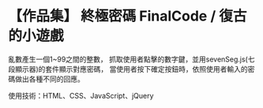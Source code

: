 # 【作品集】 終極密碼 FinalCode / 復古的小遊戲

亂數產生一個1~99之間的整數，
抓取使用者點擊的數字鍵，並用sevenSeg.js(七段顯示器)的套件顯示對應密碼，
當使用者按下確定按鈕時，依照使用者輸入的密碼做出各種不同的回應。

使用技術：HTML、CSS、JavaScript、jQuery
